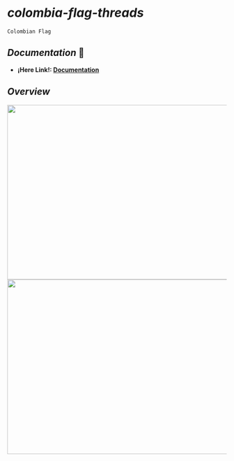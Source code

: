 # <b> _**colombia-flag-threads**_ </b> 
    Colombian Flag
    

## <b> _Documentation_ </b> 📄


- **¡Here Link!: [Documentation](https://github.com/camilogonzalez7424/Colombia-Flag-Threads/blob/master/docs/Class_Diagram.pdf)**


## <b> _Overview_ </b>


<img src = "https://user-images.githubusercontent.com/69222739/119228933-09cd8480-badb-11eb-9935-3124ec486610.png" width="600px" height="400px">

<img src = "https://user-images.githubusercontent.com/69222739/119228968-35506f00-badb-11eb-8e59-748a51655015.png" width="600px" height="400px">


